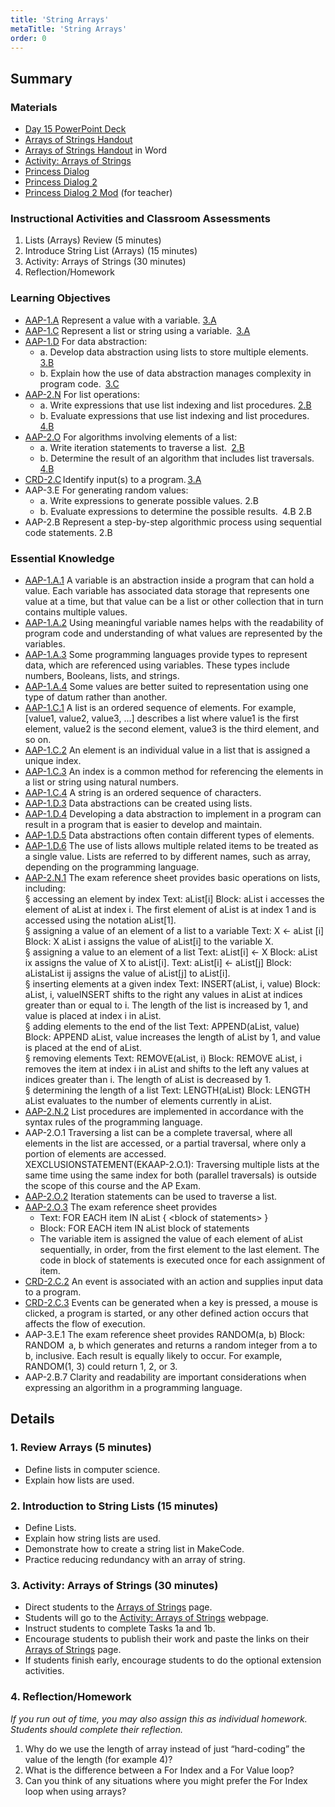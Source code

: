 ```yaml
---
title: 'String Arrays'
metaTitle: 'String Arrays'
order: 0
---
```


## Summary

### Materials

* [Day 15 PowerPoint Deck](https://1drv.ms/p/s!AqsgsTyHBmRBkRgpm8tH9V5wuH7_?e=KU7aoz)
* <a href="/unit-5/day-15/arrays-of-strings">Arrays of Strings Handout</a>
* [Arrays of Strings Handout](https://1drv.ms/w/s!AqsgsTyHBmRBkRmUWDw_4PT4zWTp?e=oe2ZFI) in Word
* [Activity: Arrays of Strings](https://arcade.makecode.com/courses/csintro2/arrays/string)
* [Princess Dialog](https://makecode.com/_LCq0bp1MuTfm)
* [Princess Dialog 2](https://makecode.com/_DssiA49JeWyK)
* [Princess Dialog 2 Mod](https://makecode.com/_4bgDU2DYEPv1)  (for teacher)

### Instructional Activities and Classroom Assessments

1. Lists (Arrays) Review (5 minutes)
2. Introduce String List (Arrays)  (15 minutes)
3. Activity: Arrays of Strings (30 minutes)
4. Reflection/Homework 

### Learning Objectives 

* [AAP-1.A](https://apcentral.collegeboard.org/pdf/ap-computer-science-principles-course-and-exam-description.pdf?course=ap-computer-science-principles#page=70) Represent a value with a variable. [3.A](https://apcentral.collegeboard.org/pdf/ap-computer-science-principles-course-and-exam-description.pdf?course=ap-computer-science-principles#page=23)
* [AAP-1.C](https://apcentral.collegeboard.org/pdf/ap-computer-science-principles-course-and-exam-description.pdf?course=ap-computer-science-principles#page=72) Represent a list or string using a variable. [3.A](https://apcentral.collegeboard.org/pdf/ap-computer-science-principles-course-and-exam-description.pdf?course=ap-computer-science-principles#page=23)
* [AAP-1.D](https://apcentral.collegeboard.org/pdf/ap-computer-science-principles-course-and-exam-description.pdf?course=ap-computer-science-principles#page=73) For data abstraction:
    * a. Develop data abstraction using lists to store multiple elements. [3.B](https://apcentral.collegeboard.org/pdf/ap-computer-science-principles-course-and-exam-description.pdf?course=ap-computer-science-principles#page=23)
    * b. Explain how the use of data abstraction manages complexity in program code. [3.C](https://apcentral.collegeboard.org/pdf/ap-computer-science-principles-course-and-exam-description.pdf?course=ap-computer-science-principles#page=23)
* [AAP-2.N](https://apcentral.collegeboard.org/pdf/ap-computer-science-principles-course-and-exam-description.pdf?course=ap-computer-science-principles#page=87) For list operations:
    * a. Write expressions that use list indexing and list procedures. [2.B](https://apcentral.collegeboard.org/pdf/ap-computer-science-principles-course-and-exam-description.pdf?course=ap-computer-science-principles#page=23)  
    * b. Evaluate expressions that use list indexing and list procedures. [4.B](https://apcentral.collegeboard.org/pdf/ap-computer-science-principles-course-and-exam-description.pdf?course=ap-computer-science-principles#page=23)
* [AAP-2.O](https://apcentral.collegeboard.org/pdf/ap-computer-science-principles-course-and-exam-description.pdf?course=ap-computer-science-principles#page=89) For algorithms involving elements of a list:  
    * a. Write iteration statements to traverse a list. [2.B](https://apcentral.collegeboard.org/pdf/ap-computer-science-principles-course-and-exam-description.pdf?course=ap-computer-science-principles#page=23)
    * b. Determine the result of an algorithm that includes list traversals. [4.B](https://apcentral.collegeboard.org/pdf/ap-computer-science-principles-course-and-exam-description.pdf?course=ap-computer-science-principles#page=23)
* [CRD-2.C](https://apcentral.collegeboard.org/pdf/ap-computer-science-principles-course-and-exam-description.pdf#page=42) Identify input(s) to a program. [3.A](https://apcentral.collegeboard.org/pdf/ap-computer-science-principles-course-and-exam-description.pdf?course=ap-computer-science-principles#page=23)
* AAP-3.E For generating random values: 
    * a. Write expressions to generate possible values. 2.B  
    * b. Evaluate expressions to determine the possible results. 4.B 2.B
* AAP-2.B Represent a step-by-step algorithmic process using sequential code statements. 2.B

### Essential Knowledge 

* [AAP-1.A.1](https://apcentral.collegeboard.org/pdf/ap-computer-science-principles-course-and-exam-description.pdf?course=ap-computer-science-principles#page=70) A variable is an abstraction inside a program that can hold a value. Each variable has associated data storage that represents one value at a time, but that value can be a list or other collection that in turn contains multiple values.
* [AAP-1.A.2](https://apcentral.collegeboard.org/pdf/ap-computer-science-principles-course-and-exam-description.pdf?course=ap-computer-science-principles#page=70) Using meaningful variable names helps with the readability of program code and understanding of what values are represented by the variables.
* [AAP-1.A.3](https://apcentral.collegeboard.org/pdf/ap-computer-science-principles-course-and-exam-description.pdf?course=ap-computer-science-principles#page=70) Some programming languages provide types to represent data, which are referenced using variables. These types include numbers, Booleans, lists, and strings.
* [AAP-1.A.4](https://apcentral.collegeboard.org/pdf/ap-computer-science-principles-course-and-exam-description.pdf?course=ap-computer-science-principles#page=70) Some values are better suited to representation using one type of datum rather than another.
* [AAP-1.C.1](https://apcentral.collegeboard.org/pdf/ap-computer-science-principles-course-and-exam-description.pdf?course=ap-computer-science-principles#page=72) A list is an ordered sequence of elements. For example, [value1, value2, value3, ...] describes a list where value1 is the first element, value2 is the second element, value3 is the third element, and so on.
* [AAP-1.C.2](https://apcentral.collegeboard.org/pdf/ap-computer-science-principles-course-and-exam-description.pdf?course=ap-computer-science-principles#page=72) An element is an individual value in a list that is assigned a unique index.
* [AAP-1.C.3](https://apcentral.collegeboard.org/pdf/ap-computer-science-principles-course-and-exam-description.pdf?course=ap-computer-science-principles#page=72) An index is a common method for referencing the elements in a list or string using natural numbers.
* [AAP-1.C.4](https://apcentral.collegeboard.org/pdf/ap-computer-science-principles-course-and-exam-description.pdf?course=ap-computer-science-principles#page=72) A string is an ordered sequence of characters.
* [AAP-1.D.3](https://apcentral.collegeboard.org/pdf/ap-computer-science-principles-course-and-exam-description.pdf?course=ap-computer-science-principles#page=73) Data abstractions can be created using lists.
* [AAP-1.D.4](https://apcentral.collegeboard.org/pdf/ap-computer-science-principles-course-and-exam-description.pdf?course=ap-computer-science-principles#page=73) Developing a data abstraction to implement in a program can result in a program that is easier to develop and maintain.
* [AAP-1.D.5](https://apcentral.collegeboard.org/pdf/ap-computer-science-principles-course-and-exam-description.pdf?course=ap-computer-science-principles#page=73) Data abstractions often contain different types of elements.
* [AAP-1.D.6](https://apcentral.collegeboard.org/pdf/ap-computer-science-principles-course-and-exam-description.pdf?course=ap-computer-science-principles#page=73) The use of lists allows multiple related items to be treated as a single value. Lists are referred to by different names, such as array, depending on the programming language.
* [AAP-2.N.1]() The exam reference sheet provides basic operations on lists, including:<br/>
§ accessing an element by index Text: aList[i] Block: aList i accesses the element of aList at index i. The first element of aList is at index 1 and is accessed using the notation  aList[1].<br/>
§ assigning a value of an element of a list to a variable Text: X ← aList [i] Block: X aList i assigns the value of aList[i] to the variable X.<br/>
§ assigning a value to an element of a list Text: aList[i] ← X Block: aList ix assigns the value of X to aList[i]. Text: aList[i] ← aList[j] Block: aListaList ij assigns the value of aList[j] to aList[i]. <br/>
§ inserting elements at a given index Text: INSERT(aList, i, value) Block: aList, i, valueINSERT shifts to the right any values in aList at indices greater than or equal to i. The length of the list is increased by 1, and value is placed at index i in aList.<br/>
§ adding elements to the end of the list Text: APPEND(aList, value) Block: APPEND aList, value increases the length of aList by 1, and value is placed at the end of aList.<br/>
§ removing elements Text: REMOVE(aList, i) Block: REMOVE aList, i removes the item at index i in aList and shifts to the left any values at indices greater than i. The length of aList is decreased by 1.<br/>
§ determining the length of a list Text: LENGTH(aList) Block: LENGTH aList evaluates to the number of elements currently in aList.
* [AAP-2.N.2](https://apcentral.collegeboard.org/pdf/ap-computer-science-principles-course-and-exam-description.pdf?course=ap-computer-science-principles#page=87) List procedures are implemented in accordance with the syntax rules of the programming language. 
* AAP-2.O.1 Traversing a list can be a complete traversal, where all elements in the list are accessed, or a partial traversal, where only a portion of elements are accessed.<br/>
XEXCLUSIONSTATEMENT(EKAAP-2.O.1): Traversing multiple lists at the same time using the same index for both (parallel traversals) is outside the scope of this course and the AP Exam. 
* [AAP-2.O.2](https://apcentral.collegeboard.org/pdf/ap-computer-science-principles-course-and-exam-description.pdf?course=ap-computer-science-principles#page=88) Iteration statements can be used to traverse a list.
* [AAP-2.O.3](https://apcentral.collegeboard.org/pdf/ap-computer-science-principles-course-and-exam-description.pdf?course=ap-computer-science-principles#page=88) The exam reference sheet provides
    * Text: FOR EACH item IN aList { &lt;block of statements&gt; }
    * Block: FOR EACH item IN aList block of statements
    * The variable item is assigned the value of each element of aList sequentially, in order, from the first element to the last element. The code in block of statements is executed once for each assignment of item.  
* [CRD-2.C.2](https://apcentral.collegeboard.org/pdf/ap-computer-science-principles-course-and-exam-description.pdf#page=42) An event is associated with an action and supplies input data to a program.
* [CRD-2.C.3](https://apcentral.collegeboard.org/pdf/ap-computer-science-principles-course-and-exam-description.pdf#page=42) Events can be generated when a key is pressed, a mouse is clicked, a program is started, or any other defined action occurs that affects the flow of execution.  
* AAP-3.E.1 The exam reference sheet provides RANDOM(a, b) Block: RANDOM  a, b which generates and returns a random integer from a to b, inclusive. Each result is equally likely to occur. For example, RANDOM(1, 3) could return 1, 2, or 3.   
* AAP-2.B.7 Clarity and readability are important considerations when expressing an algorithm in a programming language.

## Details

### 1. Review Arrays (5 minutes)

* Define lists in computer science.
* Explain how lists are used.

### 2. Introduction to String Lists (15 minutes)

* Define Lists.
* Explain how string lists are used.
* Demonstrate how to create a string list in MakeCode.
* Practice reducing redundancy with an array of string.

### 3. Activity:  Arrays of Strings (30 minutes)

* Direct students to the <a href="/unit-5/day-15/arrays-of-strings">Arrays of Strings</a> page.
* Students will go to the [Activity: Arrays of Strings](https://arcade.makecode.com/courses/csintro2/arrays/string) webpage.
* Instruct students to complete Tasks 1a and 1b.
* Encourage students to publish their work and paste the links on their <a href="/unit-5/day-15/arrays-of-strings">Arrays of Strings</a> page.
* If students finish early, encourage students to do the optional extension activities.

### 4. Reflection/Homework

_If you run out of time, you may also assign this as individual homework. Students should complete their reflection._

1. Why do we use the length of array instead of just “hard-coding” the value of the length (for example 4)?
2. What is the difference between a For Index and a For Value loop?
3. Can you think of any situations where you might prefer the For Index loop when using arrays?